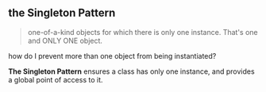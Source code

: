 ## the Singleton Pattern
> one-of-a-kind objects for which there is only one instance.
That's one and ONLY ONE object.

how do I prevent more than one object from being instantiated?

**The Singleton Pattern** ensures a class has only one instance, and provides a global point of access to it.